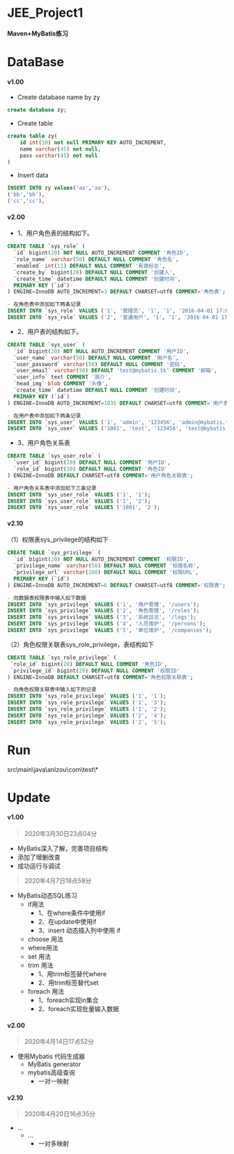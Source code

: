# JEE_Project1
#### Maven+MyBatis练习

# DataBase
#### v1.00
- Create database name by zy
```sql
create database zy;
```
- Create table
```sql
create table zy(
    id int(10) not null PRIMARY KEY AUTO_INCREMENT, 
    name varchar(45) not null, 
    pass varchar(45) not null
)
```
- Insert data
```sql
INSERT INTO zy values('aa','aa'),
('bb','bb'),
('cc','cc'),
```
#### v2.00
- 1、用户角色表的结构如下。
```sql
CREATE TABLE `sys_role` (
  `id` bigint(20) NOT NULL AUTO_INCREMENT COMMENT '角色ID',
  `role_name` varchar(50) DEFAULT NULL COMMENT '角色名',
  `enabled` int(11) DEFAULT NULL COMMENT '有效标志',
  `create_by` bigint(20) DEFAULT NULL COMMENT '创建人',
  `create_time` datetime DEFAULT NULL COMMENT '创建时间',
  PRIMARY KEY (`id`)
) ENGINE=InnoDB AUTO_INCREMENT=3 DEFAULT CHARSET=utf8 COMMENT='角色表';

- 在角色表中添加如下两条记录
INSERT INTO `sys_role` VALUES ('1', '管理员', '1', '1', '2016-04-01 17:02:14');
INSERT INTO `sys_role` VALUES ('2', '普通用户', '1', '1', '2016-04-01 17:02:34');
```
- 2、用户表的结构如下。
```sql
CREATE TABLE `sys_user` (
  `id` bigint(20) NOT NULL AUTO_INCREMENT COMMENT '用户ID',
  `user_name` varchar(50) DEFAULT NULL COMMENT '用户名',
  `user_password` varchar(50) DEFAULT NULL COMMENT '密码',
  `user_email` varchar(50) DEFAULT 'test@mybatis.tk' COMMENT '邮箱',
  `user_info` text COMMENT '简介',
  `head_img` blob COMMENT '头像',
  `create_time` datetime DEFAULT NULL COMMENT '创建时间',
  PRIMARY KEY (`id`)
) ENGINE=InnoDB AUTO_INCREMENT=1035 DEFAULT CHARSET=utf8 COMMENT='用户表';

- 在用户表中添加如下两条记录
INSERT INTO `sys_user` VALUES ('1', 'admin', '123456', 'admin@mybatis.tk', '管理员用户', 0x1231231230, '2016-06-07 01:11:12');
INSERT INTO `sys_user` VALUES ('1001', 'test', '123456', 'test@mybatis.tk', '测试用户', 0x1231231230, '2016-06-07 00:00:00');
```
- 3、用户角色关系表
```sql
CREATE TABLE `sys_user_role` (
  `user_id` bigint(20) DEFAULT NULL COMMENT '用户ID',
  `role_id` bigint(20) DEFAULT NULL COMMENT '角色ID'
) ENGINE=InnoDB DEFAULT CHARSET=utf8 COMMENT='用户角色关联表';

- 用户角色关系表中添加如下三条记录
INSERT INTO `sys_user_role` VALUES ('1', '1');
INSERT INTO `sys_user_role` VALUES ('1', '2');
INSERT INTO `sys_user_role` VALUES ('1001', '2');
```
#### v2.10
（1）权限表sys_privilege的结构如下
```sql
CREATE TABLE `sys_privilege` (
  `id` bigint(20) NOT NULL AUTO_INCREMENT COMMENT '权限ID',
  `privilege_name` varchar(50) DEFAULT NULL COMMENT '权限名称',
  `privilege_url` varchar(200) DEFAULT NULL COMMENT '权限URL',
  PRIMARY KEY (`id`)
) ENGINE=InnoDB AUTO_INCREMENT=6 DEFAULT CHARSET=utf8 COMMENT='权限表';

- 向数据表权限表中输入如下数据
INSERT INTO `sys_privilege` VALUES ('1', '用户管理', '/users');
INSERT INTO `sys_privilege` VALUES ('2', '角色管理', '/roles');
INSERT INTO `sys_privilege` VALUES ('3', '系统日志', '/logs');
INSERT INTO `sys_privilege` VALUES ('4', '人员维护', '/persons');
INSERT INTO `sys_privilege` VALUES ('5', '单位维护', '/companies');
```
 （2）角色权限关联表sys_role_privilege，表结构如下
 ```sql
CREATE TABLE `sys_role_privilege` (
  `role_id` bigint(20) DEFAULT NULL COMMENT '角色ID',
  `privilege_id` bigint(20) DEFAULT NULL COMMENT '权限ID'
) ENGINE=InnoDB DEFAULT CHARSET=utf8 COMMENT='角色权限关联表';

- 向角色权限关联表中输入如下的记录
INSERT INTO `sys_role_privilege` VALUES ('1', '1');
INSERT INTO `sys_role_privilege` VALUES ('1', '3');
INSERT INTO `sys_role_privilege` VALUES ('1', '2');
INSERT INTO `sys_role_privilege` VALUES ('2', '4');
INSERT INTO `sys_role_privilege` VALUES ('2', '5');
```

# Run   
src\main\java\anlzou\com\test\\*

# Update
#### v1.00
> 2020年3月30日23点04分

- MyBatis深入了解，完善项目结构
- 添加了增删改查
- 成功运行与调试

> 2020年4月7日18点58分

- MyBatis动态SQL练习
    - if用法
        - 1、在where条件中使用if
        - 2、在update中使用if
        - 3、insert 动态插入列中使用 if
    - choose 用法
    - where用法
    - set 用法
    - trim 用法
        - 1、用trim标签替代where
        - 2、用trim标签替代set
    - foreach 用法
        - 1、foreach实现in集合
        - 2、foreach实现批量输入数据 
        
#### v2.00
> 2020年4月14日17点52分

- 使用Mybatis 代码生成器
    - MyBatis generator
    - mybatis高级查询
        - 一对一映射  
#### v2.10
> 2020年4月20日16点35分
- ...
    - ...
        - 一对多映射